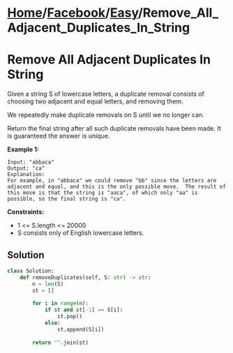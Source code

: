 # [Home](./../..)/[Facebook](./..)/[Easy](./)/Remove_All_Adjacent_Duplicates_In_String
<h1>Remove All Adjacent Duplicates In String</h1>

<p>
Given a string S of lowercase letters, a duplicate removal consists of choosing two adjacent and equal letters, and removing them.

We repeatedly make duplicate removals on S until we no longer can.

Return the final string after all such duplicate removals have been made.  It is guaranteed the answer is unique.

</p>

<b>Example 1:</b>

    Input: "abbaca"
    Output: "ca"
    Explanation: 
    For example, in "abbaca" we could remove "bb" since the letters are adjacent and equal, and this is the only possible move.  The result of this move is that the string is "aaca", of which only "aa" is possible, so the final string is "ca".

<b>Constraints:</b>

- 1 <= S.length <= 20000
- S consists only of English lowercase letters.

<h2>Solution</h2>

```python
class Solution:
    def removeDuplicates(self, S: str) -> str:
        n = len(S)
        st = []
        
        for i in range(n):
            if st and st[-1] == S[i]:
                st.pop()
            else:
                st.append(S[i])
        
        return "".join(st)
```
